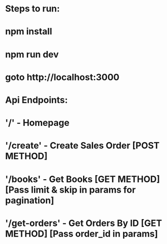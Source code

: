 
# Steps to run:
# npm install
# npm run dev
# goto http://localhost:3000

# Api Endpoints:
# '/' - Homepage
# '/create' - Create Sales Order [POST METHOD]
# '/books' - Get Books [GET METHOD] [Pass limit & skip in params for pagination]
# '/get-orders' - Get Orders By ID [GET METHOD] [Pass order_id in params]